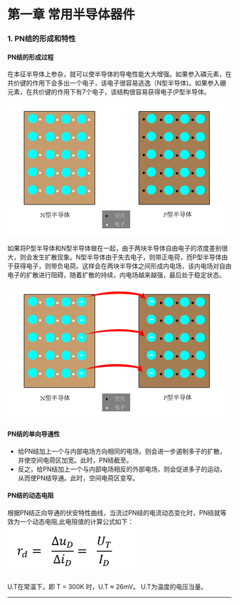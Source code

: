 # 第一章 常用半导体器件
### 1.  PN结的形成和特性
#### PN结的形成过程
在本征半导体上参杂，就可以使半导体的导电性能大大增强。如果参入磷元素，在共价键的作用下会多出一个电子，该电子很容易逃逸（N型半导体)。如果参入硼元素，在共价键的作用下有7个电子，该结构很容易获得电子(P型半导体。  

![N型半导体和P型半导体](./img/1-01.png)

如果将P型半导体和N型半导体做在一起，由于两块半导体自由电子的浓度差别很大，则会发生扩散现象。N型半导体由于失去电子，则带正电荷，而P型半导体由于获得电子，则带负电荷。这样会在两块半导体之间形成内电场，该内电场对自由电子的扩散进行阻碍，随着扩散的持续，内电场越来越强，最后处于稳定状态。  

![PN结的形成过程](./img/1-02.png)

#### PN结的单向导通性
* 给PN结加上一个与内部电场方向相同的电场，则会进一步遏制多子的扩散，并使空间电荷区加宽。此时，PN结截至。   
* 反之，给PN结加上一个与内部电场相反的外部电场，则会促进多子的运动，从而使PN结导通。此时，空间电荷区变窄。  

#### PN结的动态电阻  
根据PN结正向导通的伏安特性曲线，当流过PN结的电流动态变化时，PN结就等效为一个动态电阻,此电阻值的计算公式如下：  
![](./img/1-03.png)  

U.T在常温下，即 T = 300K 时，U.T ≈ 26mV。 U.T为温度的电压当量。
  
***

